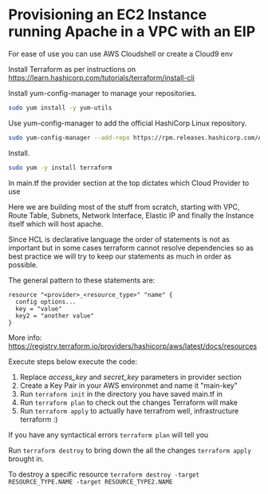 # Provisioning an EC2 Instance running Apache in a VPC with an EIP

For ease of use you can use AWS Cloudshell or create a Cloud9 env

Install Terraform as per instructions on <https://learn.hashicorp.com/tutorials/terraform/install-cli>

Install yum-config-manager to manage your repositories.

```bash
sudo yum install -y yum-utils
```

Use yum-config-manager to add the official HashiCorp Linux repository.

``` bash
sudo yum-config-manager --add-repo https://rpm.releases.hashicorp.com/AmazonLinux/hashicorp.repo
```

Install.

```bash
sudo yum -y install terraform
```

In main.tf the provider section at the top dictates which Cloud Provider to use


Here we are building most of the stuff from scratch, starting with VPC, Route Table, Subnets, Network Interface, Elastic IP and finally the Instance itself which will host apache.

Since HCL is declarative language the order of statements is not as important but in some cases terraform cannot resolve dependencies so as best practice we will try to keep our statements as much in order as possible.

The general pattern to these statements are:

```HCL
resource "<provider>_<resource_type>" "name" {
  config options...
  key = "value"
  key2 = "another value"
}
```

More info: <https://registry.terraform.io/providers/hashicorp/aws/latest/docs/resources>

Execute steps below execute the code:

1. Replace _access_key_ and _secret_key_ parameters in provider section
2. Create a Key Pair in your AWS environmet and name it "main-key"
2. Run `terraform init` in the directory you have saved main.tf in
3. Run `terraform plan` to check out the changes Terraform will make
4. Run `terraform apply` to actually have terrafrom well, infrastructure terraform :)

If you have any syntactical errors `terraform plan` will tell you

Run `terraform destroy` to bring down the all the changes `terraform apply` brought in.

To destroy a specific resource `terraform destroy -target RESOURCE_TYPE.NAME -target RESOURCE_TYPE2.NAME`